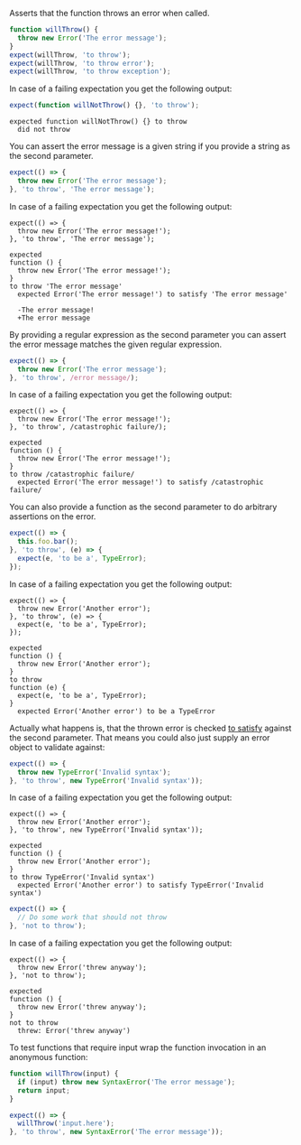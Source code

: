 Asserts that the function throws an error when called.

```js
function willThrow() {
  throw new Error('The error message');
}
expect(willThrow, 'to throw');
expect(willThrow, 'to throw error');
expect(willThrow, 'to throw exception');
```

In case of a failing expectation you get the following output:

```js
expect(function willNotThrow() {}, 'to throw');
```

```output
expected function willNotThrow() {} to throw
  did not throw
```

You can assert the error message is a given string if you provide a
string as the second parameter.

```js
expect(() => {
  throw new Error('The error message');
}, 'to throw', 'The error message');
```

In case of a failing expectation you get the following output:

```js#skipPhantom:true
expect(() => {
  throw new Error('The error message!');
}, 'to throw', 'The error message');
```

```output
expected
function () {
  throw new Error('The error message!');
}
to throw 'The error message'
  expected Error('The error message!') to satisfy 'The error message'

  -The error message!
  +The error message
```

By providing a regular expression as the second parameter you can
assert the error message matches the given regular expression.

```js
expect(() => {
  throw new Error('The error message');
}, 'to throw', /error message/);
```

In case of a failing expectation you get the following output:

```js#skipPhantom:true
expect(() => {
  throw new Error('The error message!');
}, 'to throw', /catastrophic failure/);
```

```output
expected
function () {
  throw new Error('The error message!');
}
to throw /catastrophic failure/
  expected Error('The error message!') to satisfy /catastrophic failure/
```

You can also provide a function as the second parameter to do
arbitrary assertions on the error.

```js
expect(() => {
  this.foo.bar();
}, 'to throw', (e) => {
  expect(e, 'to be a', TypeError);
});
```

In case of a failing expectation you get the following output:

```js#skipPhantom:true
expect(() => {
  throw new Error('Another error');
}, 'to throw', (e) => {
  expect(e, 'to be a', TypeError);
});
```

```output
expected
function () {
  throw new Error('Another error');
}
to throw
function (e) {
  expect(e, 'to be a', TypeError);
}
  expected Error('Another error') to be a TypeError
```

Actually what happens is, that the thrown error is checked
[to satisfy](/assertions/any/to-satisfy/) against the second
parameter. That means you could also just supply an error object to
validate against:

```js
expect(() => {
  throw new TypeError('Invalid syntax');
}, 'to throw', new TypeError('Invalid syntax'));
```

In case of a failing expectation you get the following output:

```js#skipPhantom:true
expect(() => {
  throw new Error('Another error');
}, 'to throw', new TypeError('Invalid syntax'));
```

```output
expected
function () {
  throw new Error('Another error');
}
to throw TypeError('Invalid syntax')
  expected Error('Another error') to satisfy TypeError('Invalid syntax')
```

```js
expect(() => {
  // Do some work that should not throw
}, 'not to throw');
```

In case of a failing expectation you get the following output:

```js#skipPhantom:true
expect(() => {
  throw new Error('threw anyway');
}, 'not to throw');
```

```output
expected
function () {
  throw new Error('threw anyway');
}
not to throw
  threw: Error('threw anyway')
```

To test functions that require input wrap the function invocation in an anonymous function:

```js
function willThrow(input) {
  if (input) throw new SyntaxError('The error message');
  return input;
}

expect(() => {
  willThrow('input.here');
}, 'to throw', new SyntaxError('The error message'));
```
